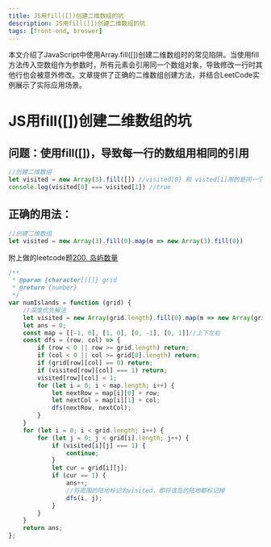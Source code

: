 ```yaml
---
title: JS用fill([])创建二维数组的坑
description: JS用fill([])创建二维数组的坑
tags: [front-end, broswer]
---
```


本文介绍了JavaScript中使用Array.fill([])创建二维数组时的常见陷阱。当使用fill方法传入空数组作为参数时，所有元素会引用同一个数组对象，导致修改一行时其他行也会被意外修改。文章提供了正确的二维数组创建方法，并结合LeetCode实例展示了实际应用场景。


<!--truncate-->
# JS用fill([])创建二维数组的坑

## 问题：使用fill([])，导致每一行的数组用相同的引用

``` javascript
//创建二维数组
let visited = new Array(3).fill([]) //visited[0] 和 visted[1]用的是同一个数组,引用相同
console.log(visited[0] === visited[1]) //true
```

## 正确的用法：

``` javascript
//创建二维数组
let visited = new Array(3).fill(0).map(m => new Array(3).fill(0))
```

附上做的leetcode题[200. 岛屿数量](https://leetcode.cn/problems/number-of-islands/)

```javascript
/**
 * @param {character[][]} grid
 * @return {number}
 */
var numIslands = function (grid) {
    //深度优先解法
    let visited = new Array(grid.length).fill(0).map(m => new Array(grid[0].length).fill(0))
    let ans = 0;
    const map = [[-1, 0], [1, 0], [0, -1], [0, 1]]//上下左右
    const dfs = (row, col) => {
        if (row < 0 || row >= grid.length) return;
        if (col < 0 || col >= grid[0].length) return;
        if (grid[row][col] == 0) return;
        if (visited[row][col] === 1) return;
        visited[row][col] = 1;
        for (let i = 0; i < map.length; i++) {
            let nextRow = map[i][0] + row;
            let nextCol = map[i][1] + col;
            dfs(nextRow, nextCol);
        }
    }
    for (let i = 0; i < grid.length; i++) {
        for (let j = 0; j < grid[i].length; j++) {
            if (visited[i][j] === 1) {
                continue;
            }
            let cur = grid[i][j];
            if (cur == 1) {
                ans++;
                //将周围的陆地标记为visited，即将该岛的陆地都标记掉
                dfs(i, j);
            }
        }
    }
    return ans;
};
```

